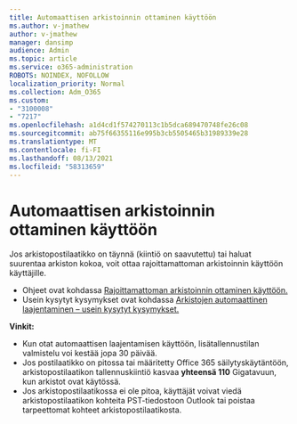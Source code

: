 ```yaml
---
title: Automaattisen arkistoinnin ottaminen käyttöön
ms.author: v-jmathew
author: v-jmathew
manager: dansimp
audience: Admin
ms.topic: article
ms.service: o365-administration
ROBOTS: NOINDEX, NOFOLLOW
localization_priority: Normal
ms.collection: Adm_O365
ms.custom:
- "3100008"
- "7217"
ms.openlocfilehash: a1d4cd1f574270113c1b5dca689470748fe26c08
ms.sourcegitcommit: ab75f66355116e995b3cb5505465b31989339e28
ms.translationtype: MT
ms.contentlocale: fi-FI
ms.lasthandoff: 08/13/2021
ms.locfileid: "58313659"
---
```

# <a name="enable-auto-expanding-archiving"></a>Automaattisen arkistoinnin ottaminen käyttöön

Jos arkistopostilaatikko on täynnä (kiintiö on saavutettu) tai haluat suurentaa arkiston kokoa, voit ottaa rajoittamattoman arkistoinnin käyttöön käyttäjille.

- Ohjeet ovat kohdassa [Rajoittamattoman arkistoinnin ottaminen käyttöön.](https://docs.microsoft.com/office365/securitycompliance/enable-unlimited-archiving)
- Usein kysytyt kysymykset ovat kohdassa [Arkistojen automaattinen laajentaminen – usein kysytyt kysymykset.](https://blogs.technet.microsoft.com/exchange/2018/04/09/office-365-auto-expanding-archives-faq/)

**Vinkit:**

- Kun otat automaattisen laajentamisen käyttöön, lisätallennustilan valmistelu voi kestää jopa 30 päivää.
- Jos postilaatikko on pitossa tai määritetty Office 365 säilytyskäytäntöön, arkistopostilaatikon tallennuskiintiö kasvaa **yhteensä 110** Gigatavuun, kun arkistot ovat käytössä.
- Jos arkistopostilaatikossa ei ole pitoa, käyttäjät [](https://support.office.com/article/Export-or-backup-email-contacts-and-calendar-to-an-Outlook-pst-file-14252b52-3075-4e9b-be4e-ff9ef1068f91) voivat viedä arkistopostilaatikon kohteita PST-tiedostoon Outlook tai poistaa tarpeettomat kohteet arkistopostilaatikosta.
